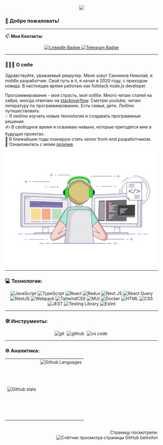 <div align="center">
  <img src="https://i.ibb.co/KF6Rp0v/Nick-s-Git-Party.png"/>
</div>

### 👋 Добро пожаловать!
---
📫 **Мои Контакты**:
<div id="badges" align="center">
  <a href="https://www.linkedin.com/in/nick-sannikov88/">
    <img src="https://img.shields.io/badge/LinkedIn-blue?style=for-the-badge&logo=linkedin&logoColor=white" alt="LinkedIn Badge"/>
  </a>
  <a href="https://t.me/nick_sann88">
      <img src="https://img.shields.io/badge/Telegram-blue?style=for-the-badge&logo=telegram&logoColor=white" alt="Telegram Badge"/>
  </a>
</div>

---

### 👨🏻‍💻 О себе
  
Здравствуйте, уважаемый рекрутер. Меня зовут Санников Николай, я middle разработчик. Свой путь в it, я начал в 2020 году, с приходом ковида. В настоящее время работаю как fullstack node.js developer.


Программирование - моя страсть, моё хобби. Много читаю статей на хабре, иногда отвечаю на [stackoverflow](https://stackoverflow.com/users/15042195/nikolai). Смотрю youtube, читаю литературу по программированию.
Есть семья, дети. Люблю путешествовать.<br>
💡 Я люблю изучать новые технологии и создавать программные решения.<br>
✍️ В свободное время я осваиваю навыки, которые пригодятся мне в будущих проектах.<br>
💬 В ближайшие годы планирую стать senior front-end разработчиком.<br>
📄 Ознакомьтесь с моим <a href='https://docs.google.com/document/d/1DucI1n-Ga_cDSuXsEls7t0ihIOvE2D7kj4s4WnKkRP8/edit?usp=sharing' target="_blank" alt="Резюме Санников Н.В.">резюме</a>.

<img alt="coding" src="./assets/coding.gif" align="center"/>

---

### 💻 Технологии:
<div align="center">

![JavaScript](https://img.shields.io/badge/JavaScript-F7DF1E?style=for-the-badge&logo=javascript&logoColor=black)
![TypeScript](https://img.shields.io/badge/TypeSctipt-316192?style=for-the-badge&logo=typescript&logoColor=white)
![React](https://img.shields.io/badge/react-%2320232a.svg?style=for-the-badge&logo=react&logoColor=%2361DAFB)
![Redux](https://img.shields.io/badge/redux-%23593d88.svg?style=for-the-badge&logo=redux&logoColor=white)
![Next JS](https://img.shields.io/badge/Next-black?style=for-the-badge&logo=next.js&logoColor=white)
![React Query](https://img.shields.io/badge/react_query-grey?style=for-the-badge&logo=react-query&logoColor=red)
![NestJS](https://img.shields.io/badge/nestjs-%23E0234E.svg?style=for-the-badge&logo=nestjs&logoColor=white)
![Webpack](https://img.shields.io/badge/webpack-%238DD6F9.svg?style=for-the-badge&logo=webpack&logoColor=black)
![TailwindCSS](https://img.shields.io/badge/tailwindcss-%2338B2AC.svg?style=for-the-badge&logo=tailwind-css&logoColor=white)
![MUI](https://img.shields.io/badge/MUI-%230081CB.svg?style=for-the-badge&logo=mui&logoColor=white)
![Docker](https://img.shields.io/badge/Docker-316192?style=for-the-badge&logo=docker&logoColor=white)
![HTML](https://img.shields.io/badge/HTML5-E34F26?style=for-the-badge&logo=html5&logoColor=white)
![CSS](https://img.shields.io/badge/CSS3-1572B6?style=for-the-badge&logo=css3&logoColor=white)
![JEST](https://img.shields.io/badge/Jest-323330?style=for-the-badge&logo=Jest&logoColor=white)
![Testing Library](https://img.shields.io/badge/testing%20library-323330?style=for-the-badge&logo=testing-library&logoColor=red)
![Eslint](https://img.shields.io/badge/eslint-3A33D1?style=for-the-badge&logo=eslint&logoColor=white)

</div>

---

### 🛠 Инструменты:
<div align="center">
  <img alt="git" src="https://img.shields.io/badge/git-F05033.svg?&style=for-the-badge&logo=git&logoColor=fff" />&nbsp;
  <img alt="github" src="https://img.shields.io/badge/github-000.svg?&style=for-the-badge&logo=github&logoColor=fff" />&nbsp;
  <img alt="vs code" src="https://img.shields.io/badge/vs code-007ACC.svg?&style=for-the-badge&logo=visual-studio-code&logoColor=fff" />&nbsp;
</div>

---

### ⚙️ Аналитика:
<div align="center">
  <table>
    <tr>
      <td>
        <img align="left" src="https://github-readme-streak-stats.herokuapp.com/?user=belirofon&theme=algolia" alt="Github stats" />
      </td>
      <td>
        <img height="195px" align="right" alt="Github Languages" src="https://github-readme-stats-eight-theta.vercel.app/api/top-langs/?username=belirofon&theme=algolia&layout=compact" />
      </td>
    </tr>
  </table>
</div>
&nbsp;

<div id="counter" align="right">
Страницу посмотрели:
</div>
<div id="counter" align="right">
<img src="https://komarev.com/ghpvc/?username=belirofon&style=flat-square&color=blue"  alt="Счётчик просмотра страницы GitHub belirofon"/>
</div>




